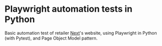 # Playwright automation tests in Python

Basic automation test of retailer [Next](https://www.next.co.uk/)'s website, using Playwright in Python (with Pytest), and Page Object Model pattern.
